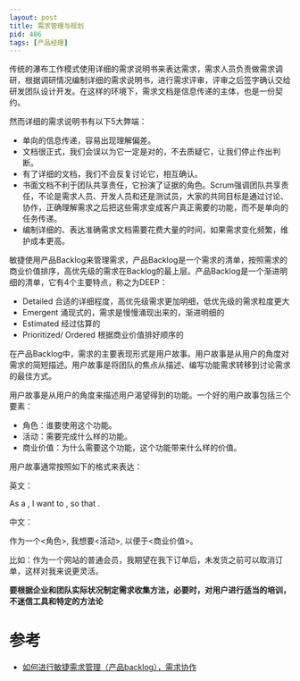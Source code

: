 ```yaml
---
layout: post
title: 需求管理与规划
pid: 486
tags: [产品经理]
---
```


传统的瀑布工作模式使用详细的需求说明书来表达需求，需求人员负责做需求调研，根据调研情况编制详细的需求说明书，进行需求评审，评审之后签字确认交给研发团队设计开发。在这样的环境下，需求文档是信息传递的主体，也是一份契约。

然而详细的需求说明书有以下5大弊端：

+ 单向的信息传递，容易出现理解偏差。
+ 文档很正式，我们会误以为它一定是对的，不去质疑它，让我们停止作出判断。
+ 有了详细的文档，我们不会反复讨论它，相互确认。
+ 书面文档不利于团队共享责任，它扮演了证据的角色。Scrum强调团队共享责任，不论是需求人员、开发人员和还是测试员，大家的共同目标是通过讨论、协作，正确理解需求之后把这些需求变成客户真正需要的功能，而不是单向的任务传递。
+ 编制详细的、表达准确需求文档需要花费大量的时间，如果需求变化频繁，维护成本更高。

敏捷使用产品Backlog来管理需求，产品Backlog是一个需求的清单，按照需求的商业价值排序，高优先级的需求在Backlog的最上层。产品Backlog是一个渐进明细的清单，它有4个主要特点，称之为DEEP：

+ Detailed 合适的详细程度，高优先级需求更加明细，低优先级的需求粒度更大
+ Emergent 涌现式的，需求是慢慢涌现出来的，渐进明细的
+ Estimated 经过估算的
+ Prioritized/ Ordered 根据商业价值排好顺序的

在产品Backlog中，需求的主要表现形式是用户故事。用户故事是从用户的角度对需求的简短描述。用户故事是将团队的焦点从描述、编写功能需求转移到讨论需求的最佳方式。

用户故事是从用户的角度来描述用户渴望得到的功能。一个好的用户故事包括三个要素：

+ 角色：谁要使用这个功能。
+ 活动：需要完成什么样的功能。
+ 商业价值：为什么需要这个功能，这个功能带来什么样的价值。

用户故事通常按照如下的格式来表达：

英文：

As a <Role>, I want to <Activity>, so that <Business Value>.

中文：

作为一个<角色>, 我想要<活动>, 以便于<商业价值>。

比如：作为一个网站的普通会员，我期望在我下订单后，未发货之前可以取消订单，这样对我来说更灵活。

**要根据企业和团队实际状况制定需求收集方法，必要时，对用户进行适当的培训，不迷信工具和特定的方法论**

# 参考

+ [如何进行敏捷需求管理（产品backlog），需求协作](https://blog.csdn.net/qq_42007293/article/details/81869091)

